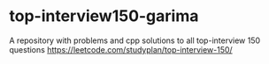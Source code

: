 # top-interview150-garima
A repository with problems and cpp solutions to all top-interview 150 questions 
https://leetcode.com/studyplan/top-interview-150/
